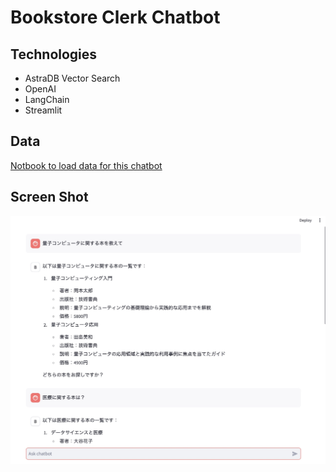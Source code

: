 # Bookstore Clerk Chatbot

## Technologies
- AstraDB Vector Search
- OpenAI
- LangChain
- Streamlit

## Data

[Notbook to load data for this chatbot](../langchain_astradb_openai_cassio.ipynb)

## Screen Shot
![ChatBot Screen](./chatbot_screen.jpg)
